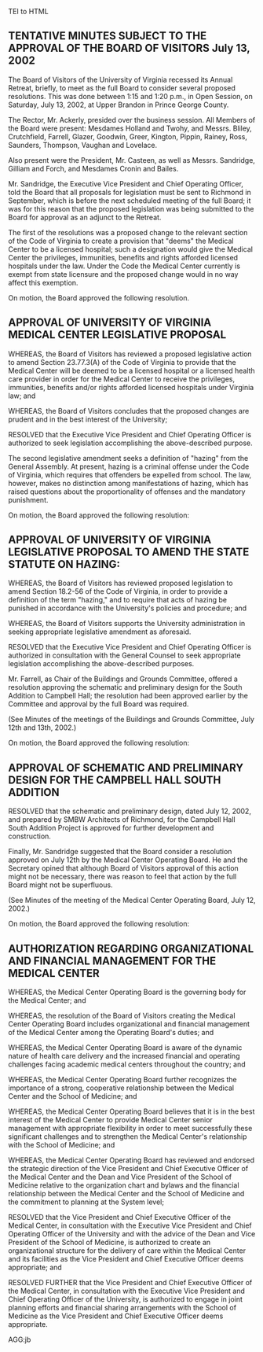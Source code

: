  TEI to HTML

TENTATIVE MINUTES SUBJECT TO THE APPROVAL OF THE BOARD OF VISITORS July 13, 2002
--------------------------------------------------------------------------------

The Board of Visitors of the University of Virginia recessed its Annual Retreat, briefly, to meet as the full Board to consider several proposed resolutions. This was done between 1:15 and 1:20 p.m., in Open Session, on Saturday, July 13, 2002, at Upper Brandon in Prince George County.

The Rector, Mr. Ackerly, presided over the business session. All Members of the Board were present: Mesdames Holland and Twohy, and Messrs. Bliley, Crutchfield, Farrell, Glazer, Goodwin, Greer, Kington, Pippin, Rainey, Ross, Saunders, Thompson, Vaughan and Lovelace.

Also present were the President, Mr. Casteen, as well as Messrs. Sandridge, Gilliam and Forch, and Mesdames Cronin and Bailes.

Mr. Sandridge, the Executive Vice President and Chief Operating Officer, told the Board that all proposals for legislation must be sent to Richmond in September, which is before the next scheduled meeting of the full Board; it was for this reason that the proposed legislation was being submitted to the Board for approval as an adjunct to the Retreat.

The first of the resolutions was a proposed change to the relevant section of the Code of Virginia to create a provision that "deems" the Medical Center to be a licensed hospital; such a designation would give the Medical Center the privileges, immunities, benefits and rights afforded licensed hospitals under the law. Under the Code the Medical Center currently is exempt from state licensure and the proposed change would in no way affect this exemption.

On motion, the Board approved the following resolution.

APPROVAL OF UNIVERSITY OF VIRGINIA MEDICAL CENTER LEGISLATIVE PROPOSAL
----------------------------------------------------------------------

WHEREAS, the Board of Visitors has reviewed a proposed legislative action to amend Section 23.77.3(A) of the Code of Virginia to provide that the Medical Center will be deemed to be a licensed hospital or a licensed health care provider in order for the Medical Center to receive the privileges, immunities, benefits and/or rights afforded licensed hospitals under Virginia law; and

WHEREAS, the Board of Visitors concludes that the proposed changes are prudent and in the best interest of the University;

RESOLVED that the Executive Vice President and Chief Operating Officer is authorized to seek legislation accomplishing the above-described purpose.

The second legislative amendment seeks a definition of "hazing" from the General Assembly. At present, hazing is a criminal offense under the Code of Virginia, which requires that offenders be expelled from school. The law, however, makes no distinction among manifestations of hazing, which has raised questions about the proportionality of offenses and the mandatory punishment.

On motion, the Board approved the following resolution:

APPROVAL OF UNIVERSITY OF VIRGINIA LEGISLATIVE PROPOSAL TO AMEND THE STATE STATUTE ON HAZING:
---------------------------------------------------------------------------------------------

WHEREAS, the Board of Visitors has reviewed proposed legislation to amend Section 18.2-56 of the Code of Virginia, in order to provide a definition of the term "hazing," and to require that acts of hazing be punished in accordance with the University's policies and procedure; and

WHEREAS, the Board of Visitors supports the University administration in seeking appropriate legislative amendment as aforesaid.

RESOLVED that the Executive Vice President and Chief Operating Officer is authorized in consultation with the General Counsel to seek appropriate legislation accomplishing the above-described purposes.

Mr. Farrell, as Chair of the Buildings and Grounds Committee, offered a resolution approving the schematic and preliminary design for the South Addition to Campbell Hall; the resolution had been approved earlier by the Committee and approval by the full Board was required.

(See Minutes of the meetings of the Buildings and Grounds Committee, July 12th and 13th, 2002.)

On motion, the Board approved the following resolution:

APPROVAL OF SCHEMATIC AND PRELIMINARY DESIGN FOR THE CAMPBELL HALL SOUTH ADDITION
---------------------------------------------------------------------------------

RESOLVED that the schematic and preliminary design, dated July 12, 2002, and prepared by SMBW Architects of Richmond, for the Campbell Hall South Addition Project is approved for further development and construction.

Finally, Mr. Sandridge suggested that the Board consider a resolution approved on July 12th by the Medical Center Operating Board. He and the Secretary opined that although Board of Visitors approval of this action might not be necessary, there was reason to feel that action by the full Board might not be superfluous.

(See Minutes of the meeting of the Medical Center Operating Board, July 12, 2002.)

On motion, the Board approved the following resolution:

AUTHORIZATION REGARDING ORGANIZATIONAL AND FINANCIAL MANAGEMENT FOR THE MEDICAL CENTER
--------------------------------------------------------------------------------------

WHEREAS, the Medical Center Operating Board is the governing body for the Medical Center; and

WHEREAS, the resolution of the Board of Visitors creating the Medical Center Operating Board includes organizational and financial management of the Medical Center among the Operating Board's duties; and

WHEREAS, the Medical Center Operating Board is aware of the dynamic nature of health care delivery and the increased financial and operating challenges facing academic medical centers throughout the country; and

WHEREAS, the Medical Center Operating Board further recognizes the importance of a strong, cooperative relationship between the Medical Center and the School of Medicine; and

WHEREAS, the Medical Center Operating Board believes that it is in the best interest of the Medical Center to provide Medical Center senior management with appropriate flexibility in order to meet successfully these significant challenges and to strengthen the Medical Center's relationship with the School of Medicine; and

WHEREAS, the Medical Center Operating Board has reviewed and endorsed the strategic direction of the Vice President and Chief Executive Officer of the Medical Center and the Dean and Vice President of the School of Medicine relative to the organization chart and bylaws and the financial relationship between the Medical Center and the School of Medicine and the commitment to planning at the System level;

RESOLVED that the Vice President and Chief Executive Officer of the Medical Center, in consultation with the Executive Vice President and Chief Operating Officer of the University and with the advice of the Dean and Vice President of the School of Medicine, is authorized to create an organizational structure for the delivery of care within the Medical Center and its facilities as the Vice President and Chief Executive Officer deems appropriate; and

RESOLVED FURTHER that the Vice President and Chief Executive Officer of the Medical Center, in consultation with the Executive Vice President and Chief Operating Officer of the University, is authorized to engage in joint planning efforts and financial sharing arrangements with the School of Medicine as the Vice President and Chief Executive Officer deems appropriate.

AGG:jb